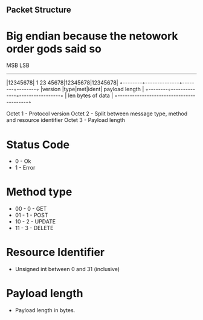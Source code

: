 ## Packet Structure
# Big endian because the netowork order gods said so

MSB                               LSB
___________________________________________
|12345678| 1   23  45678|12345678|12345678|
◦--------◦--------------◦--------◦--------◦
|version |type|met|ident|  payload length |
◦--------◦--------------◦-----------------◦
|         len bytes of data               |
◦-----------------------------------------◦

Octet 1 - Protocol version
Octet 2 - Split between message type, method and resource identifier
Octet 3 - Payload length

# Status Code
- 0 - Ok
- 1 - Error

# Method type
- 00 - 0 - GET
- 01 - 1 - POST
- 10 - 2 - UPDATE
- 11 - 3 - DELETE

# Resource Identifier
- Unsigned int between 0 and 31 (inclusive)

# Payload length
- Payload length in bytes.
